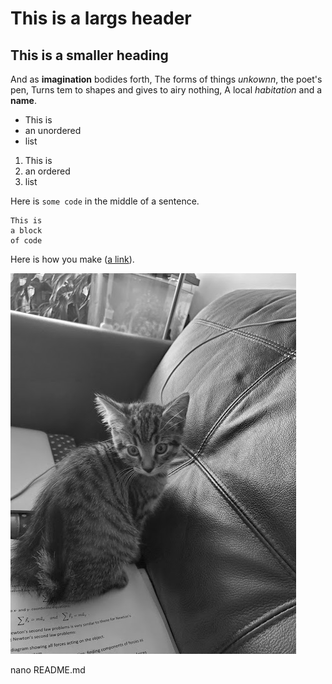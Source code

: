 # This is a largs header

## This is a smaller heading

And as **imagination** bodides forth,
The forms of things *unkownn*, the poet's pen,
Turns tem to shapes and gives to airy nothing,
A local *habitation* and a **name**.

- This is
- an unordered
- list

1. This is
2. an ordered
3. list

Here is `some code` in the middle of a sentence.

```
This is
a block
of code
```

Here is how you make ([a link](https://www.wikipedia.org/)).


![This is an image.](skritches.jpg)

nano README.md
